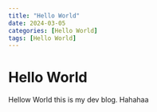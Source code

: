 ```yaml
---
title: "Hello World"
date: 2024-03-05
categories: [Hello World]
tags: [Hello World]
---
```


# Hello World

Hellow World this is my dev blog.
Hahahaa